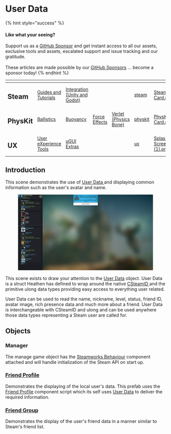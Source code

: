 # User Data

{% hint style="success" %}
#### Like what your seeing?

Support us as a [GitHub Sponsor](../../../../) and get instant access to all our assets, exclusive tools and assets, escalated support and issue tracking and our gratitude.\
\
These articles are made possible by our [GitHub Sponsors](../../../../) ... become a sponsor today!
{% endhint %}

<table data-view="cards"><thead><tr><th></th><th></th><th></th><th></th><th></th><th data-hidden data-card-target data-type="content-ref"></th><th data-hidden data-card-cover data-type="files"></th></tr></thead><tbody><tr><td><h2>Steam</h2></td><td><a href="../../../../company/concepts/steam/">Guides and Tutorials</a></td><td><a href="../../">Integration (Unity and Godot)</a></td><td></td><td></td><td><a href="../../../../company/concepts/steam/">steam</a></td><td><a href="../../../../.gitbook/assets/Steamworks Card.png">Steamworks Card.png</a></td></tr><tr><td><h2>PhysKit</h2></td><td><a href="../../../physkit/learning/sample-scenes/1-ballistic-basics.md">Ballistics</a></td><td><a href="../../../physkit/learning/sample-scenes/1-buoyancy-example.md">Buoyancy</a></td><td><a href="../../../physkit/learning/sample-scenes/1-force-effect-fields.md">Force Effects</a></td><td><a href="../../../physkit/learning/sample-scenes/2-verlet-spring-skinned-mesh.md">Verlet (Physics Bone)</a></td><td><a href="../../../physkit/">physkit</a></td><td><a href="../../../../.gitbook/assets/PhysKit Card.png">PhysKit Card.png</a></td></tr><tr><td><h2>UX</h2></td><td><a href="../../../ux/learning/core-concepts/">User eXperience Tools</a></td><td><a href="../../../ux/learning/ugui-extras/">uGUI Extras</a></td><td></td><td></td><td><a href="../../../ux/">ux</a></td><td><a href="../../../../.gitbook/assets/Splash Screen (1).png">Splash Screen (1).png</a></td></tr></tbody></table>

## Introduction

This scene demonstrates the use of [User Data ](../../data-layer/user-data.md)and displaying common information such as the user's avatar and name.

<figure><img src="../../../../.gitbook/assets/image (98).png" alt=""><figcaption></figcaption></figure>

This scene exists to draw your attention to the [User Data](../../data-layer/user-data.md) object. User Data is a struct Heathen has defined to wrap around the native [CSteamID ](../../../../company/concepts/steam/steamworks/csteamid.md)and the primitive ulong data types providing easy access to everything user related.

User Data can be used to read the name, nickname, level, status, friend ID, avatar image, rich presence data and much more about a friend. User Data is interchangeable with CSteamID and ulong and can be used anywhere those data types representing a Steam user are called for.

## Objects

### Manager

The manage game object has the [Steamworks Behaviour](../components/steamworks-behaviour.md) component attached and will handle initialization of the Steam API on start up.

### [Friend Profile](../prefabs/friend-profile.md)

Demonstrates the displaying of the local user's data. This prefab uses the[ Friend Profile](../ui-components/friendprofile/) component script which its self uses [User Data](../../data-layer/user-data.md) to deliver the required information.

### [Friend Group](../prefabs/friend-groups.md)

Demonstrates the display of the user's friend data in a manner similar to Steam's friend list.
